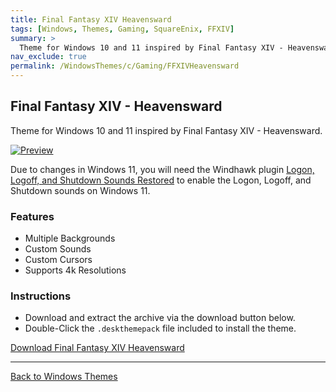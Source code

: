 ```yaml
---
title: Final Fantasy XIV Heavensward
tags: [Windows, Themes, Gaming, SquareEnix, FFXIV]
summary: >
  Theme for Windows 10 and 11 inspired by Final Fantasy XIV - Heavensward.
nav_exclude: true
permalink: /WindowsThemes/c/Gaming/FFXIVHeavensward
---
```


## Final Fantasy XIV - Heavensward
Theme for Windows 10 and 11 inspired by Final Fantasy XIV - Heavensward.

[![Preview](https://gitlab.com/the-back-room/deskthemepacks/sfw/ffxiv-heavensward/-/raw/main/Extras/Preview.bmp)](https://gitlab.com/the-back-room/deskthemepacks/sfw/ffxiv-heavensward/-/raw/main/Extras/Preview.bmp)

Due to changes in Windows 11, you will need the Windhawk plugin [Logon, Logoff, and Shutdown Sounds Restored](https://windhawk.net/mods/logon-logoff-shutdown-sounds) to enable the Logon, Logoff, and Shutdown sounds on Windows 11.

### Features

- Multiple Backgrounds
- Custom Sounds
- Custom Cursors
- Supports 4k Resolutions

### Instructions

- Download and extract the archive via the download button below.
- Double-Click the `.deskthemepack` file included to install the theme.

<a href="https://gitlab.com/the-back-room/deskthemepacks/sfw/ffxiv-heavensward/-/archive/main/ffxiv-heavensward-main.zip" class="btn btn--primary btn--lg" target="_blank" rel="noopener noreferrer">Download Final Fantasy XIV Heavensward</a>

---

<a href="/WindowsThemes" class="btn btn--secondary btn--sm">Back to Windows Themes</a>